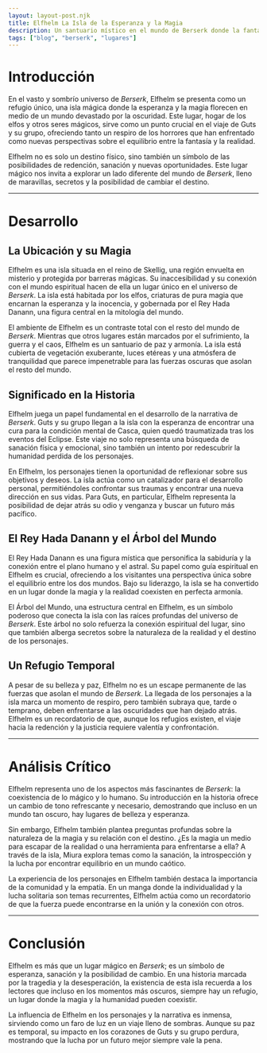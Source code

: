 ```yaml
---
layout: layout-post.njk
title: Elfhelm La Isla de la Esperanza y la Magia
description: Un santuario místico en el mundo de Berserk donde la fantasía y la realidad convergen
tags: ["blog", "berserk", "lugares"]
---
```


# Introducción

En el vasto y sombrío universo de *Berserk*, Elfhelm se presenta como un refugio único, una isla mágica donde la esperanza y la magia florecen en medio de un mundo devastado por la oscuridad. Este lugar, hogar de los elfos y otros seres mágicos, sirve como un punto crucial en el viaje de Guts y su grupo, ofreciendo tanto un respiro de los horrores que han enfrentado como nuevas perspectivas sobre el equilibrio entre la fantasía y la realidad.

Elfhelm no es solo un destino físico, sino también un símbolo de las posibilidades de redención, sanación y nuevas oportunidades. Este lugar mágico nos invita a explorar un lado diferente del mundo de *Berserk*, lleno de maravillas, secretos y la posibilidad de cambiar el destino.

---

# Desarrollo

## La Ubicación y su Magia

Elfhelm es una isla situada en el reino de Skellig, una región envuelta en misterio y protegida por barreras mágicas. Su inaccesibilidad y su conexión con el mundo espiritual hacen de ella un lugar único en el universo de *Berserk*. La isla está habitada por los elfos, criaturas de pura magia que encarnan la esperanza y la inocencia, y gobernada por el Rey Hada Danann, una figura central en la mitología del mundo.

El ambiente de Elfhelm es un contraste total con el resto del mundo de *Berserk*. Mientras que otros lugares están marcados por el sufrimiento, la guerra y el caos, Elfhelm es un santuario de paz y armonía. La isla está cubierta de vegetación exuberante, luces etéreas y una atmósfera de tranquilidad que parece impenetrable para las fuerzas oscuras que asolan el resto del mundo.

## Significado en la Historia

Elfhelm juega un papel fundamental en el desarrollo de la narrativa de *Berserk*. Guts y su grupo llegan a la isla con la esperanza de encontrar una cura para la condición mental de Casca, quien quedó traumatizada tras los eventos del Eclipse. Este viaje no solo representa una búsqueda de sanación física y emocional, sino también un intento por redescubrir la humanidad perdida de los personajes.

En Elfhelm, los personajes tienen la oportunidad de reflexionar sobre sus objetivos y deseos. La isla actúa como un catalizador para el desarrollo personal, permitiéndoles confrontar sus traumas y encontrar una nueva dirección en sus vidas. Para Guts, en particular, Elfhelm representa la posibilidad de dejar atrás su odio y venganza y buscar un futuro más pacífico.

## El Rey Hada Danann y el Árbol del Mundo

El Rey Hada Danann es una figura mística que personifica la sabiduría y la conexión entre el plano humano y el astral. Su papel como guía espiritual en Elfhelm es crucial, ofreciendo a los visitantes una perspectiva única sobre el equilibrio entre los dos mundos. Bajo su liderazgo, la isla se ha convertido en un lugar donde la magia y la realidad coexisten en perfecta armonía.

El Árbol del Mundo, una estructura central en Elfhelm, es un símbolo poderoso que conecta la isla con las raíces profundas del universo de *Berserk*. Este árbol no solo refuerza la conexión espiritual del lugar, sino que también alberga secretos sobre la naturaleza de la realidad y el destino de los personajes.

## Un Refugio Temporal

A pesar de su belleza y paz, Elfhelm no es un escape permanente de las fuerzas que asolan el mundo de *Berserk*. La llegada de los personajes a la isla marca un momento de respiro, pero también subraya que, tarde o temprano, deben enfrentarse a las oscuridades que han dejado atrás. Elfhelm es un recordatorio de que, aunque los refugios existen, el viaje hacia la redención y la justicia requiere valentía y confrontación.

---

# Análisis Crítico

Elfhelm representa uno de los aspectos más fascinantes de *Berserk*: la coexistencia de lo mágico y lo humano. Su introducción en la historia ofrece un cambio de tono refrescante y necesario, demostrando que incluso en un mundo tan oscuro, hay lugares de belleza y esperanza.

Sin embargo, Elfhelm también plantea preguntas profundas sobre la naturaleza de la magia y su relación con el destino. ¿Es la magia un medio para escapar de la realidad o una herramienta para enfrentarse a ella? A través de la isla, Miura explora temas como la sanación, la introspección y la lucha por encontrar equilibrio en un mundo caótico.

La experiencia de los personajes en Elfhelm también destaca la importancia de la comunidad y la empatía. En un manga donde la individualidad y la lucha solitaria son temas recurrentes, Elfhelm actúa como un recordatorio de que la fuerza puede encontrarse en la unión y la conexión con otros.

---

# Conclusión

Elfhelm es más que un lugar mágico en *Berserk*; es un símbolo de esperanza, sanación y la posibilidad de cambio. En una historia marcada por la tragedia y la desesperación, la existencia de esta isla recuerda a los lectores que incluso en los momentos más oscuros, siempre hay un refugio, un lugar donde la magia y la humanidad pueden coexistir.

La influencia de Elfhelm en los personajes y la narrativa es inmensa, sirviendo como un faro de luz en un viaje lleno de sombras. Aunque su paz es temporal, su impacto en los corazones de Guts y su grupo perdura, mostrando que la lucha por un futuro mejor siempre vale la pena.
